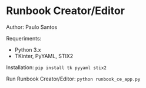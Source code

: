 # Runbook Creator/Editor

Author: Paulo Santos

Requeriments:
- Python 3.x
- TKinter, PyYAML, STIX2

Installation:
`pip install tk pyyaml stix2`

Run Runbook Creator/Editor:
`python runbook_ce_app.py`
